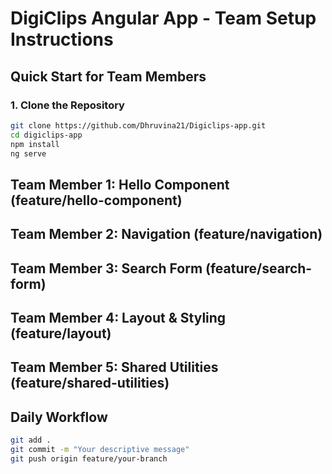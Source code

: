 # DigiClips Angular App - Team Setup Instructions

## Quick Start for Team Members

### 1. Clone the Repository

```bash
git clone https://github.com/Dhruvina21/Digiclips-app.git
cd digiclips-app
npm install
ng serve
```

## Team Member 1: Hello Component (feature/hello-component)

## Team Member 2: Navigation (feature/navigation)

## Team Member 3: Search Form (feature/search-form)

## Team Member 4: Layout & Styling (feature/layout)

## Team Member 5: Shared Utilities (feature/shared-utilities)

## Daily Workflow

```bash
git add .
git commit -m "Your descriptive message"
git push origin feature/your-branch
```
